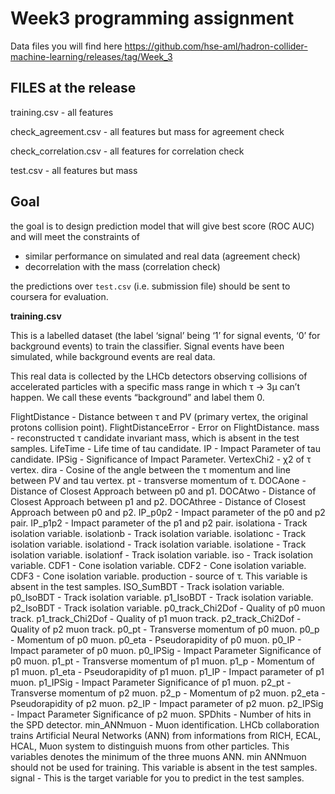 # Week3 programming assignment
Data files you will find here https://github.com/hse-aml/hadron-collider-machine-learning/releases/tag/Week_3

## FILES at the release
training.csv - all features

check_agreement.csv - all features but mass for agreement check

check_correlation.csv - all features for correlation check

test.csv - all features but mass

## Goal

the goal is to design prediction model that will give best score (ROC AUC) and will meet the constraints of 

- similar performance on simulated and real data (agreement check)
- decorrelation with the mass (correlation check)

the predictions over `test.csv` (i.e. submission file) should be sent to coursera for evaluation.

**training.csv**

This is a labelled dataset (the label ‘signal’ being ‘1’ for signal events, ‘0’ for background events) to train the classifier. Signal events have been simulated, while background events are real data.

This real data is collected by the LHCb detectors observing collisions of accelerated particles with a specific mass range in which τ → 3μ can’t happen. We call these events “background” and label them 0.

FlightDistance - Distance between τ and PV (primary vertex, the original protons collision point).
FlightDistanceError - Error on FlightDistance.
mass - reconstructed τ candidate invariant mass, which is absent in the test samples.
LifeTime - Life time of tau candidate.
IP - Impact Parameter of tau candidate.
IPSig - Significance of Impact Parameter.
VertexChi2 - χ2 of τ vertex.
dira - Cosine of the angle between the τ momentum and line between PV and tau vertex. 
pt - transverse momentum of τ.
DOCAone - Distance of Closest Approach between p0 and p1.
DOCAtwo - Distance of Closest Approach between p1 and p2.
DOCAthree - Distance of Closest Approach between p0 and p2.
IP_p0p2 - Impact parameter of the p0 and p2 pair.
IP_p1p2 - Impact parameter of the p1 and p2 pair.
isolationa - Track isolation variable.
isolationb - Track isolation variable.
isolationc - Track isolation variable.
isolationd - Track isolation variable.
isolatione - Track isolation variable.
isolationf - Track isolation variable.
iso - Track isolation variable.
CDF1 - Cone isolation variable.
CDF2 - Cone isolation variable.
CDF3 - Cone isolation variable.
production - source of τ. This variable is absent in the test samples.
ISO_SumBDT - Track isolation variable.
p0_IsoBDT - Track isolation variable.
p1_IsoBDT - Track isolation variable.
p2_IsoBDT - Track isolation variable.
p0_track_Chi2Dof - Quality of p0 muon track.
p1_track_Chi2Dof - Quality of p1 muon track.
p2_track_Chi2Dof - Quality of p2 muon track.
p0_pt - Transverse momentum of p0 muon.
p0_p - Momentum of p0 muon.
p0_eta - Pseudorapidity of p0 muon.
p0_IP - Impact parameter of p0 muon.
p0_IPSig - Impact Parameter Significance of p0 muon.
p1_pt - Transverse momentum of p1 muon.
p1_p - Momentum of p1 muon.
p1_eta - Pseudorapidity of p1 muon.
p1_IP - Impact parameter of p1 muon.
p1_IPSig - Impact Parameter Significance of p1 muon.
p2_pt - Transverse momentum of p2 muon.
p2_p - Momentum of p2 muon.
p2_eta - Pseudorapidity of p2 muon.
p2_IP - Impact parameter of p2 muon.
p2_IPSig - Impact Parameter Significance of p2 muon.
SPDhits - Number of hits in the SPD detector.
min_ANNmuon - Muon identification. LHCb collaboration trains Artificial Neural Networks (ANN) from informations from RICH, ECAL, HCAL, Muon system to distinguish muons from other particles. This variables denotes the minimum of the three muons ANN. min ANNmuon should not be used for training. This variable is absent in the test samples.
signal - This is the target variable for you to predict in the test samples.
